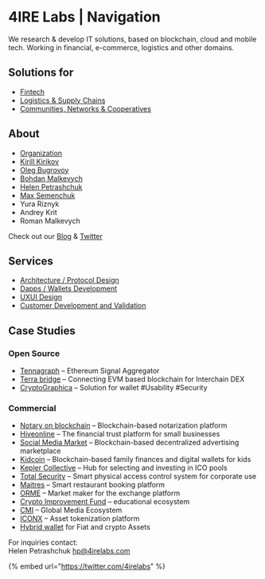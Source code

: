 # 4IRE Labs \| Navigation

We research & develop IT solutions, based on blockchain, cloud and mobile tech. Working in financial, e-commerce, logistics and other domains.

## **Solutions for**

* [Fintech](solutions-for/fintech/)
* [Logistics & Supply Chains](solutions-for/asset-tracking/)
* [Communities, Networks & Cooperatives](solutions-for/community-network-coop/)

## About

* [Organization](about/organization.md)
* [Kirill Kirikov](about/kirill-kirikov.md) 
* [Oleg Bugrovoy](about/oleg-bugrovoy.md)
* [Bohdan Malkevych](about/bohdan-malkevych.md)
* [Helen Petrashchuk](about/helen-petrashchuk.md)
* [Max Semenchuk](about/max-semenchuk.md)
* Yura Riznyk 
* Andrey Krit 
* Roman Malkevych

Check out our [Blog](https://medium.com/practical-blockchain) & [Twitter](https://twitter.com/4irelabs)

## Services

* [Architecture / Protocol Design](services/architecture-design-protocol/)
* [Dapps / Wallets Development](services/dapps-wallets-development.md)
* [UXUI Design](services/uxui-design.md)
* [Customer Development and Validation](services/customer-development-and-formal-validation.md)

## Case Studies

### Open Source

* [Tennagraph](case-studies/tennagraph.md) – Ethereum Signal Aggregator
* [Terra bridge](https://github.com/ContractLand/terra-bridge-btc) – Connecting EVM based blockchain for Interchain DEX
* [CryptoGraphica](case-studies/cryptographica.md) – Solution for wallet \#Usability \#Security

### Commercial

* [Notary on blockchain](case-studies/notarization-platform.md) – Blockchain-based notarization platform
* [Hiveonline](case-studies/hiveonline.md) – The financial trust platform for small businesses
* [Social Media Market](case-studies/social.-media-market.md) – Blockchain-based decentralized advertising marketplace
* [Kidcoin](case-studies/kidcoin.md) – Blockchain-based family finances and digital wallets for kids
* [Kepler Collective](case-studies/kepler-collective.md) – Hub for selecting and investing in ICO pools
* [Total Security](case-studies/total-security.md) – Smart physical access control system for corporate use
* [Maitres](case-studies/maitres.md) – Smart restaurant booking platform
* [ORME](case-studies/orme.md) – Market maker for the exchange platform
* [Crypto Improvement Fund](case-studies/crypto-improvement-fund.md) – educational ecosystem
* [CMI](case-studies/cmi.md) – Global Media Ecosystem
* [ICONX](case-studies/iconx-wip.md) – Asset tokenization platform
* [Hybrid wallet](case-studies/hybrid-wallet-fiat-and-crypto-assets.md) for Fiat and crypto Assets

For inquiries contact:  
Helen Petrashchuk [hp@4irelabs.com](mailto:hp@4irelabs.com)

{% embed url="https://twitter.com/4irelabs" %}




